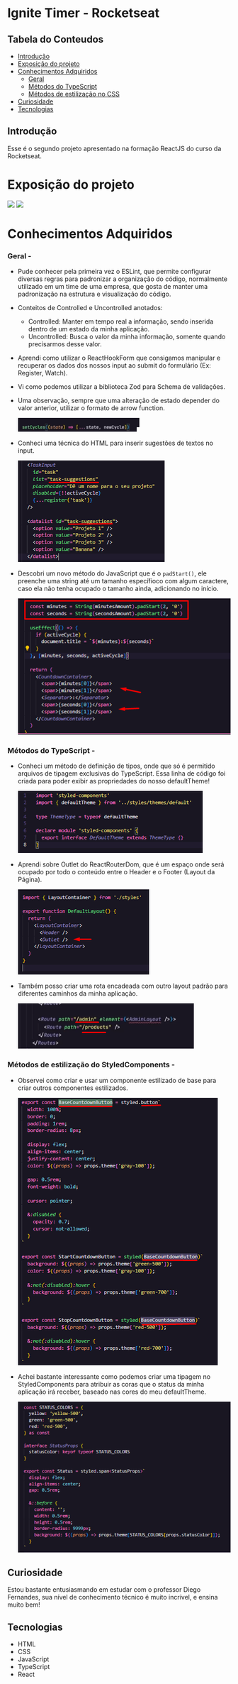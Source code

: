 # Ignite Timer - Rocketseat

## Tabela do Conteudos

  * [Introdução](#introdução)
  * [Exposição do projeto](#exposição-do-projeto)
  * [Conhecimentos Adquiridos](#conhecimentos-adquiridos)
    * [Geral](#geral)
    * [Métodos do TypeScript](#métodos-do-typescript)
    * [Métodos de estilização no CSS](#métodos-de-estilização-no-css)
  * [Curiosidade](#curiosidade)
  * [Tecnologias](#tecnologias)

## Introdução

Esse é o segundo projeto apresentado na formação ReactJS do curso da Rocketseat.

# Exposição do projeto

  <img src="./src/assets/img-readme/layout.gif">

  <img src="./src/assets/img-readme/layout-responsive.png">

# Conhecimentos Adquiridos

### Geral -

- Pude conhecer pela primeira vez o ESLint, que permite configurar diversas regras para padronizar a organização do código, normalmente utilizado em um time de uma empresa, que gosta de manter uma padronização na estrutura e visualização do código.

- Conteitos de Controlled e Uncontrolled anotados:
  - Controlled: Manter em tempo real a informação, sendo inserida dentro de um estado da minha aplicação.
  - Uncontrolled: Busca o valor da minha informação, somente quando precisarmos desse valor.

- Aprendi como utilizar o ReactHookForm que consigamos manipular e recuperar os dados dos nossos input ao submit do formulário (Ex: Register, Watch).

- Vi como podemos utilizar a biblioteca Zod para Schema de validações.

- Uma observação, sempre que uma alteração de estado depender do valor anterior, utilizar o formato de arrow function.

  <img src="./src/assets/react-0.png">

- Conheci uma técnica do HTML para inserir sugestões de textos no input.

  <img src="./src/assets/html-0.png">

- Descobri um novo método do JavaScript que é o `padStart()`, ele preenche uma string até um tamanho específioco com algum caractere, caso ela não tenha ocupado o tamanho ainda, adicionando no início.

  <img src="./src/assets/html-1.png">

### Métodos do TypeScript -

- Conheci um método de definição de tipos, onde que só é permitido arquivos de tipagem exclusivas do TypeScript.
Essa linha de código foi criada para poder exibir as propriedades do nosso defaultTheme!

  <img src="./src/assets/ts-0.png">

- Aprendi sobre Outlet do ReactRouterDom, que é um espaço onde será ocupado por todo o conteúdo entre o Header e o Footer (Layout da Página).

  <img src="./src/assets/rrd-0.png">

- Também posso criar uma rota encadeada com outro layout padrão para diferentes caminhos da minha aplicação.

  <img src="./src/assets/rrd-1.png">

### Métodos de estilização do StyledComponents -

- Observei como criar e usar um componente estilizado de base para criar outros componentes estilizados.

  <img src="./src/assets/sc-0.png">

- Achei bastante interessante como podemos criar uma tipagem no StyledComponents para atribuir as coras que o status da minha aplicação irá receber, baseado nas cores do meu defaultTheme.

  <img src="./src/assets/sc-1.png">

## Curiosidade

Estou bastante entusiasmando em estudar com o professor Diego Fernandes, sua nível de conhecimento técnico é muito incrível, e ensina muito bem!

## Tecnologias

<ul>
<li>HTML</li>
<li>CSS</li>
<li>JavaScript</li>
<li>TypeScript</li>
<li>React</li>
</ul>